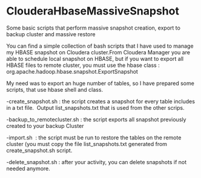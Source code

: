 # ClouderaHbaseMassiveSnapshot
Some basic scripts that perform massive snapshot creation, export to backup cluster and massive restore


You can find a simple collection of bash scripts that I have used to manage my HBASE snapshot on Cloudera cluster.From Cloudera Manager you are able to schedule local snapshot on HBASE, but if you want to export all HBASE files to remote cluster, you must use the hbase class :  org.apache.hadoop.hbase.snapshot.ExportSnapshot

My need was to export an huge number of tables, so I have prepared some scripts, that use hbase shell and class.

-create_snapshot.sh : the script creates a snapshot for every table includes in a txt file. 
Output list_snapshots.txt that is used from the other scrips. 

-backup_to_remotecluster.sh : the script exports all snapshot previously created to your backup Cluster 

-import.sh  : the script must be run to restore the tables on the remote cluster (you must copy the file list_snapshots.txt generated from create_snapshot.sh script. 

-delete_snapshot.sh : after your activity, you can delete snapshots if not needed anymore.

